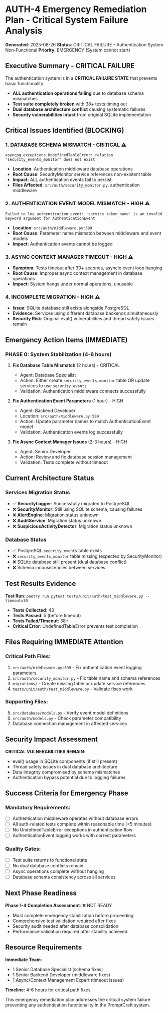 # AUTH-4 Emergency Remediation Plan - Critical System Failure Analysis

**Generated**: 2025-08-26
**Status**: CRITICAL FAILURE - Authentication System Non-Functional
**Priority**: EMERGENCY (System cannot start)

## Executive Summary - CRITICAL FAILURE

The authentication system is in a **CRITICAL FAILURE STATE** that prevents basic functionality:
- **ALL authentication operations failing** due to database schema mismatches
- **Test suite completely broken** with 38+ tests timing out
- **Dual database architecture conflict** causing systematic failures
- **Security vulnerabilities intact** from original SQLite implementation

## Critical Issues Identified (BLOCKING)

### 1. DATABASE SCHEMA MISMATCH - CRITICAL ⚠️
```
asyncpg.exceptions.UndefinedTableError: relation "security_events_monitor" does not exist
```
- **Location**: Authentication middleware database operations
- **Root Cause**: SecurityMonitor service references non-existent table
- **Impact**: ALL authentication events fail to persist
- **Files Affected**: `src/auth/security_monitor.py`, authentication middleware

### 2. AUTHENTICATION EVENT MODEL MISMATCH - HIGH ⚠️
```
Failed to log authentication event: 'service_token_name' is an invalid keyword argument for AuthenticationEvent
```
- **Location**: `src/auth/middleware.py:599`
- **Root Cause**: Parameter name mismatch between middleware and event models
- **Impact**: Authentication events cannot be logged

### 3. ASYNC CONTEXT MANAGER TIMEOUT - HIGH ⚠️
- **Symptom**: Tests timeout after 30+ seconds, asyncio event loop hanging
- **Root Cause**: Improper async context management in database operations
- **Impact**: System hangs under normal operations, unusable

### 4. INCOMPLETE MIGRATION - HIGH ⚠️
- **Issue**: SQLite database still exists alongside PostgreSQL
- **Evidence**: Services using different database backends simultaneously
- **Security Risk**: Original eval() vulnerabilities and thread safety issues remain

## Emergency Action Items (IMMEDIATE)

### PHASE 0: System Stabilization (4-6 hours)

1. **Fix Database Table Mismatch** (2 hours) - CRITICAL
   - Agent: Database Specialist
   - Action: Either create `security_events_monitor` table OR update services to use `security_events`
   - Validation: Authentication middleware connects successfully

2. **Fix Authentication Event Parameters** (1 hour) - HIGH
   - Agent: Backend Developer
   - Location: `src/auth/middleware.py:599`
   - Action: Update parameter names to match AuthenticationEvent model
   - Validation: Authentication events log successfully

3. **Fix Async Context Manager Issues** (2-3 hours) - HIGH
   - Agent: Senior Developer
   - Action: Review and fix database session management
   - Validation: Tests complete without timeout

## Current Architecture Status

### Services Migration Status
- ✅ **SecurityLogger**: Successfully migrated to PostgreSQL
- ❌ **SecurityMonitor**: Still using SQLite schema, causing failures
- ❌ **AlertEngine**: Migration status unknown
- ❌ **AuditService**: Migration status unknown
- ❌ **SuspiciousActivityDetector**: Migration status unknown

### Database Status
- ✅ PostgreSQL `security_events` table exists
- ❌ `security_events_monitor` table missing (expected by SecurityMonitor)
- ❌ SQLite database still present (dual database conflict)
- ❌ Schema inconsistencies between services

## Test Results Evidence

**Test Run**: `poetry run pytest tests/unit/auth/test_middleware.py --timeout=30`
- **Tests Collected**: 43
- **Tests Passed**: 5 (before timeout)
- **Tests Failed/Timeout**: 38+
- **Critical Error**: UndefinedTableError prevents test completion

## Files Requiring IMMEDIATE Attention

### Critical Path Files:
1. `src/auth/middleware.py:599` - Fix authentication event logging parameters
2. `src/auth/security_monitor.py` - Fix table name and schema references
3. `migrations/` - Create missing table or update service references
4. `tests/unit/auth/test_middleware.py` - Validate fixes work

### Supporting Files:
5. `src/database/models.py` - Verify event model definitions
6. `src/auth/models.py` - Check parameter compatibility
7. Database connection management in affected services

## Security Impact Assessment

**CRITICAL VULNERABILITIES REMAIN**:
- eval() usage in SQLite components (if still present)
- Thread safety issues in dual database architecture
- Data integrity compromised by schema mismatches
- Authentication bypass potential due to logging failures

## Success Criteria for Emergency Phase

### Mandatory Requirements:
- [ ] Authentication middleware operates without database errors
- [ ] All auth-related tests complete within reasonable time (<5 minutes)
- [ ] No UndefinedTableError exceptions in authentication flow
- [ ] AuthenticationEvent logging works with correct parameters

### Quality Gates:
- [ ] Test suite returns to functional state
- [ ] No dual database conflicts remain
- [ ] Async operations complete without hanging
- [ ] Database schema consistency across all services

## Next Phase Readiness

**Phase 1-4 Completion Assessment**: ❌ NOT READY
- Must complete emergency stabilization before proceeding
- Comprehensive test validation required after fixes
- Security audit needed after database consolidation
- Performance validation required after stability achieved

## Resource Requirements

**Immediate Team**:
- 1 Senior Database Specialist (schema fixes)
- 1 Senior Backend Developer (middleware fixes)
- 1 Async/Context Management Expert (timeout issues)

**Timeline**: 4-6 hours for critical path fixes

This emergency remediation plan addresses the critical system failure preventing any authentication functionality in the PromptCraft system.
